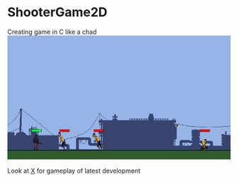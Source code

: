 # ShooterGame2D
Creating game in C like a chad
![alt text](image.png)

Look at [X](https://x.com/birajtwr) for gameplay of latest development
